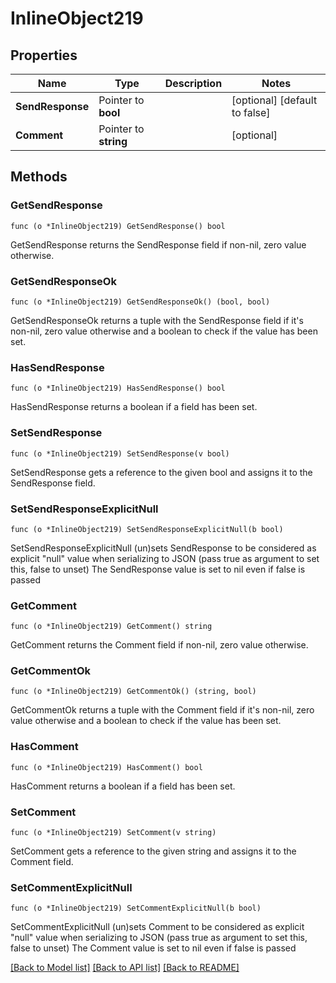 # InlineObject219

## Properties

Name | Type | Description | Notes
------------ | ------------- | ------------- | -------------
**SendResponse** | Pointer to **bool** |  | [optional] [default to false]
**Comment** | Pointer to **string** |  | [optional] 

## Methods

### GetSendResponse

`func (o *InlineObject219) GetSendResponse() bool`

GetSendResponse returns the SendResponse field if non-nil, zero value otherwise.

### GetSendResponseOk

`func (o *InlineObject219) GetSendResponseOk() (bool, bool)`

GetSendResponseOk returns a tuple with the SendResponse field if it's non-nil, zero value otherwise
and a boolean to check if the value has been set.

### HasSendResponse

`func (o *InlineObject219) HasSendResponse() bool`

HasSendResponse returns a boolean if a field has been set.

### SetSendResponse

`func (o *InlineObject219) SetSendResponse(v bool)`

SetSendResponse gets a reference to the given bool and assigns it to the SendResponse field.

### SetSendResponseExplicitNull

`func (o *InlineObject219) SetSendResponseExplicitNull(b bool)`

SetSendResponseExplicitNull (un)sets SendResponse to be considered as explicit "null" value
when serializing to JSON (pass true as argument to set this, false to unset)
The SendResponse value is set to nil even if false is passed
### GetComment

`func (o *InlineObject219) GetComment() string`

GetComment returns the Comment field if non-nil, zero value otherwise.

### GetCommentOk

`func (o *InlineObject219) GetCommentOk() (string, bool)`

GetCommentOk returns a tuple with the Comment field if it's non-nil, zero value otherwise
and a boolean to check if the value has been set.

### HasComment

`func (o *InlineObject219) HasComment() bool`

HasComment returns a boolean if a field has been set.

### SetComment

`func (o *InlineObject219) SetComment(v string)`

SetComment gets a reference to the given string and assigns it to the Comment field.

### SetCommentExplicitNull

`func (o *InlineObject219) SetCommentExplicitNull(b bool)`

SetCommentExplicitNull (un)sets Comment to be considered as explicit "null" value
when serializing to JSON (pass true as argument to set this, false to unset)
The Comment value is set to nil even if false is passed

[[Back to Model list]](../README.md#documentation-for-models) [[Back to API list]](../README.md#documentation-for-api-endpoints) [[Back to README]](../README.md)


